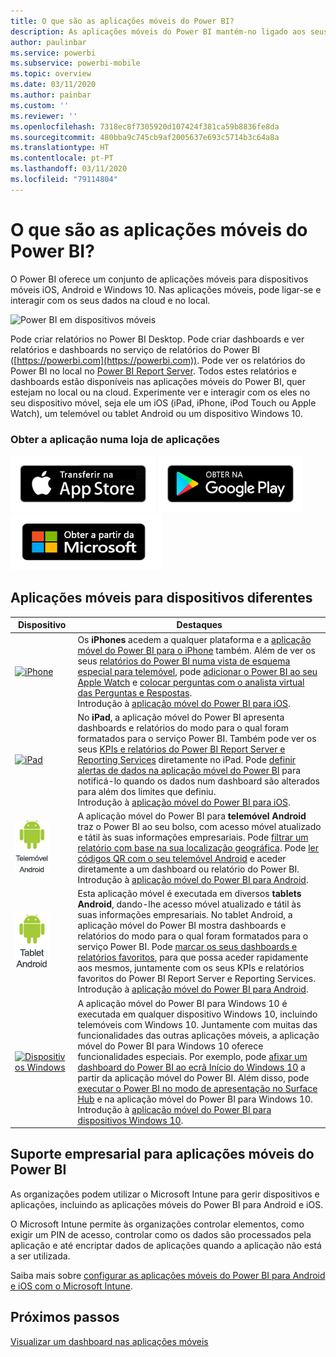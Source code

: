 ```yaml
---
title: O que são as aplicações móveis do Power BI?
description: As aplicações móveis do Power BI mantém-no ligado aos seus dados no local ou na cloud. Veja dashboards e relatórios do Power BI no seu dispositivo móvel.
author: paulinbar
ms.service: powerbi
ms.subservice: powerbi-mobile
ms.topic: overview
ms.date: 03/11/2020
ms.author: painbar
ms.custom: ''
ms.reviewer: ''
ms.openlocfilehash: 7318ec8f7305920d107424f381ca59b8836fe8da
ms.sourcegitcommit: 480bba9c745cb9af2005637e693c5714b3c64a8a
ms.translationtype: HT
ms.contentlocale: pt-PT
ms.lasthandoff: 03/11/2020
ms.locfileid: "79114804"
---
```

# <a name="what-are-the-power-bi-mobile-apps"></a>O que são as aplicações móveis do Power BI?
O Power BI oferece um conjunto de aplicações móveis para dispositivos móveis iOS, Android e Windows 10. Nas aplicações móveis, pode ligar-se e interagir com os seus dados na cloud e no local. 

![Power BI em dispositivos móveis](./media/mobile-apps-for-mobile-devices/power-bi-mobile-apps-all-up.png)

Pode criar relatórios no Power BI Desktop. Pode criar dashboards e ver relatórios e dashboards no serviço de relatórios do Power BI ([https://powerbi.com](https://powerbi.com)). Pode ver os relatórios do Power BI no local no [Power BI Report Server](../../report-server/get-started.md). Todos estes relatórios e dashboards estão disponíveis nas aplicações móveis do Power BI, quer estejam no local ou na cloud. Experimente ver e interagir com os eles no seu dispositivo móvel, seja ele um iOS (iPad, iPhone, iPod Touch ou Apple Watch), um telemóvel ou tablet Android ou um dispositivo Windows 10.

### <a name="get-the-app-from-the-application-store"></a>Obter a aplicação numa loja de aplicações 

[![Aceder ao Power BI na App Store](./media/mobile-apps-for-mobile-devices/mobile-apps-app-store.png)](https://go.microsoft.com/fwlink/?LinkId=526218&clcid=0x409) [![Aceder ao Power BI no Google Play](./media/mobile-apps-for-mobile-devices/mobile-apps-google-play.png)](https://go.microsoft.com/fwlink/?LinkId=544867&clcid=0x409) [![Aceder ao Power BI na Loja Windows](./media/mobile-apps-for-mobile-devices/mobile-apps-windows-store.png)](https://go.microsoft.com/fwlink/?LinkId=526478&clcid=0x409)

## <a name="mobile-apps-for-different-devices"></a>Aplicações móveis para dispositivos diferentes

| **Dispositivo** | **Destaques** |
| --- | --- |
| [![iPhone](./media/mobile-apps-for-mobile-devices/iphone-logo-50-px.png)](mobile-iphone-app-get-started.md) |Os **iPhones** acedem a qualquer plataforma e a [aplicação móvel do Power BI para o iPhone](mobile-iphone-app-get-started.md) também. Além de ver os seus [relatórios do Power BI numa vista de esquema especial para telemóvel](mobile-apps-view-phone-report.md), pode [adicionar o Power BI ao seu Apple Watch](mobile-apple-watch.md) e [colocar perguntas com o analista virtual das Perguntas e Respostas](mobile-apps-ios-qna.md). <br/>Introdução à [aplicação móvel do Power BI para iOS](mobile-iphone-app-get-started.md). |
| [![iPad](./media/mobile-apps-for-mobile-devices/ipad-logo-50-px.png)](mobile-iphone-app-get-started.md) |No **iPad**, a aplicação móvel do Power BI apresenta dashboards e relatórios do modo para o qual foram formatados para o serviço Power BI. Também pode ver os seus [KPIs e relatórios do Power BI Report Server e Reporting Services](mobile-app-ssrs-kpis-mobile-on-premises-reports.md) diretamente no iPad. Pode [definir alertas de dados na aplicação móvel do Power BI](mobile-set-data-alerts-in-the-mobile-apps.md) para notificá-lo quando os dados num dashboard são alterados para além dos limites que definiu. <br/>Introdução à [aplicação móvel do Power BI para iOS](mobile-iphone-app-get-started.md). |
| [![Telemóvel Android](media/mobile-apps-for-mobile-devices/android-phone-logo-50-px.png)](mobile-android-app-get-started.md) |A aplicação móvel do Power BI para **telemóvel Android** traz o Power BI ao seu bolso, com acesso móvel atualizado e tátil às suas informações empresariais. Pode [filtrar um relatório com base na sua localização geográfica](mobile-apps-geographic-filtering.md). Pode [ler códigos QR com o seu telemóvel Android](mobile-apps-qr-code.md) e aceder diretamente a um dashboard ou relatório do Power BI. <br/>Introdução à [aplicação móvel do Power BI para Android](mobile-android-app-get-started.md). |
| [![Tablet Android](./media/mobile-apps-for-mobile-devices/android-tablet-logo-50-px.png)](mobile-android-app-get-started.md) |Esta aplicação móvel é executada em diversos **tablets Android**, dando-lhe acesso móvel atualizado e tátil às suas informações empresariais. No tablet Android, a aplicação móvel do Power BI mostra dashboards e relatórios do modo para o qual foram formatados para o serviço Power BI. Pode [marcar os seus dashboards e relatórios favoritos](mobile-apps-favorites.md), para que possa aceder rapidamente aos mesmos, juntamente com os seus KPIs e relatórios favoritos do Power BI Report Server e Reporting Services. <br/>Introdução à [aplicação móvel do Power BI para Android](mobile-android-app-get-started.md). |
| [![Dispositivos Windows](./media/mobile-apps-for-mobile-devices/win-10-logo-50-px.png)](../../desktop-getting-started.md) |A aplicação móvel do Power BI para Windows 10 é executada em qualquer dispositivo Windows 10, incluindo telemóveis com Windows 10. Juntamente com muitas das funcionalidades das outras aplicações móveis, a aplicação móvel do Power BI para Windows 10 oferece funcionalidades especiais. Por exemplo, pode [afixar um dashboard do Power BI ao ecrã Início do Windows 10](mobile-pin-dashboard-start-screen-windows-10-phone-app.md) a partir da aplicação móvel do Power BI. Além disso, pode [executar o Power BI no modo de apresentação no Surface Hub](mobile-windows-10-app-presentation-mode.md) e na aplicação móvel do Power BI para Windows 10. <br/>Introdução à [aplicação móvel do Power BI para dispositivos Windows 10](mobile-windows-10-phone-app-get-started.md). ||| 

## <a name="enterprise-support-for-the-power-bi-mobile-apps"></a>Suporte empresarial para aplicações móveis do Power BI
As organizações podem utilizar o Microsoft Intune para gerir dispositivos e aplicações, incluindo as aplicações móveis do Power BI para Android e iOS.

O Microsoft Intune permite às organizações controlar elementos, como exigir um PIN de acesso, controlar como os dados são processados pela aplicação e até encriptar dados de aplicações quando a aplicação não está a ser utilizada.

Saiba mais sobre [configurar as aplicações móveis do Power BI para Android e iOS com o Microsoft Intune](../../service-admin-mobile-intune.md). 

## <a name="next-steps"></a>Próximos passos
[Visualizar um dashboard nas aplicações móveis](mobile-apps-quickstart-view-dashboard-report.md)


